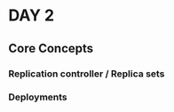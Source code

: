 # **DAY 2**

## **Core Concepts**

### **Replication controller / Replica sets**



### **Deployments**